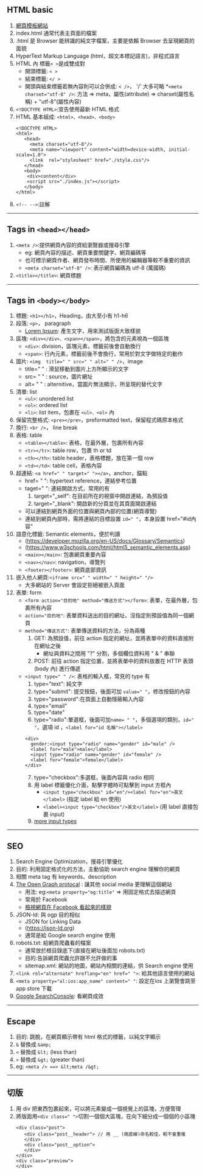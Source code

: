 ## HTML basic
1. [網頁模板網站](https://html5up.net)
2. index.html 通常代表主頁面的檔案
3. .html 是 Browser 能辨識的純文字檔案，主要是依賴 Browser 去呈現網頁的面貌
4. HyperText Markup Language (html，超文本標記語言)，非程式語言
5. HTML 內 標籤`< >`是成雙成對
   * 開頭標籤: `< >`
   * 結束標籤: `</ >`
   * 開頭與結束標籤若無內容則可以合併成: `< />`， '/' 大多可略
   *`<meta charset="utf-8" />`: 方法 => meta，屬性(attribute) => charset(屬性名稱) + "utf-8"(屬性內容)
6. `<!DOCTYPE HTML>`:宣告使用最新 HTML 格式
7. HTML 基本組成: `<html>、<head>、<body>`
   ```
   <!DOCTYPE HTML>
   <html>
      <head>
        <meta charset="utf-8"/>
        <meta name="viewport" content="width=device-width, initial-scale=1.0">
        <link  rel="stylesheet" href="./style.css"/>
      </head>
      <body>
       <div>content</div>
       <script src="./index.js"></script>
      </body>
   </html>
   ```
8. `<!-- -->`:註解
***
## Tags in `<head></head>`
1. `<meta />`:提供網頁內容的資給瀏覽器或搜尋引擎
   * eg: 網頁內容的描述、網頁重要關鍵字、網頁編碼等
   * 也可標示網頁作者、網頁發布時間、所使用的編輯器等較不重要的資訊
   * `<meta charset="utf-8" />`: 表示網頁編碼為 utf-8 (萬國碼)
2. `<title></title>`: 網頁標題

***
## Tags in `<body></body>`
1. 標題: `<h1></h1>`，Heading，由大至小有 h1-h6
2. 段落: `<p>`， paragraph
   * [Lorem Ipsum](https://www.lipsum.com): 產生文字，用來測試版面大致樣貌
3. 區塊: `<div></div>、<span></span>`，將包含的元素視為一個區塊
   * `<div>`: division，區塊元素，標籤前後會自動換行
   * `<span>`: 行內元素，標籤前後不會換行，常用於對文字做特定的動作
4. 圖片: `<img  title=" " src=" " alt=" " />`，image
   * title=" " : 滑鼠移動到圖片上方所顯示的文字
   * src= " " : source，圖片網址
   * alt= " " : alternitive，當圖片無法顯示，所呈現的替代文字
5. 清單: list
   * `<ul>`: unordered list
   * `<ol>`: ordered list
   * `<li>`: list item，包裹在 `<ul>、<ol>` 內
6. 保留完整格式: `<pre></pre>`，preformatted text，保留程式碼原本格式
7. 換行: `<br />`， line break
8. 表格: table
   * `<table></table>`: 表格，在最外層，包裹所有內容
   * `<tr></tr>`: table row，包裹 th or td
   * `<th></th>`: table header，表格標題，放在第一個 row
   * `<td></td>`: table cell，表格內容
9. 超連結: `<a href=" " target=" "></a>`，anchor，錨點
   * href= " ": hypertext reference，連結參考位置
   * taget=" ": 連結開啟方式，常用的有
     1. target="_self": 在目前所在的視窗中開啟連結，為預設值
     2. target="_blank": 開啟新的分頁並在其頁面開啟連結
   * 可以連結到網頁外面的位置與網頁內部的位置(網頁導覽)
   * 連結到網頁內部時，需將連結的目標設置 `id=" "`，本身設置 href="#id內容"
10. 語意化標籤: Semantic elements，便於判讀
    * (https://developer.mozilla.org/en-US/docs/Glossary/Semantics)
    * (https://www.w3schools.com/html/html5_semantic_elements.asp)
    * `<main></main>`: 包裹網頁重要內容
    * `<nav></nav>`: navigation，導覽列
    * `<footer></footer>`: 網頁底部資訊
11. 嵌入他人網頁:`<iframe src=" " width=" " height=" "/>`
    * 大多網站的 Server 會設定拒絕被嵌入頁面
12. 表單: form
    * `<form action="目的地" method="傳送方式"></form>`: 表單，在最外層，包裹所有內容
    * `action="目的地"`: 表單資料送出的目的網址，沒指定則預設值為同一個網頁
    * `method="傳送方式"`: 表單傳送資料的方法，分為兩種
      1. GET: 為預設值，前往 action 指定的網址，並將表單中的資料直接附在網址之後
         * 網址與資料之間用 "?" 分割，多個欄位資料用 " & " 串聯
      2. POST: 前往 action 指定位置，並將表單中的資料放置在 HTTP 表頭 (body 內) 進行傳遞
    * `<input type=" " />`: 表格的輸入框，常見的 type 有
      1. type="text": 純文字
      2. type="submit": 提交按鈕，後面可加 `value=" "`，修改按鈕的內容
      3. type="password":在頁面上自動隱蔽輸入內容
      4. type="email"
      5. type="date"
      6. type="radio":單選框，後面可加`name= " "`，多個選項的類別，`id=" "`，選項 id ，`<label for="id 名稱"></label>`
      ```
      <div>
        gender:<input type="radio" name="gender" id="male" />
        <label for="male">male</label>
        <input type="radio" name="gender" id="female" />
        <label for="female">female</label>
      </div>
      ```
      7. type="checkbox":多選框，後面內容與 radio 相同
      8. 用 label 標籤優化介面，點擊字體時可點擊到 input 方框內
         * `<input type="checkbox" id="en"/><label for="en">英文</label>`
           (指定 label 給 en 使用)
         * `<label><input type="checkbox"/>英文</label>` (用 label 直接包裹 input)
      9. [more input types](https://developer.mozilla.org/en-US/docs/Web/HTML/Elements/input)
***
## SEO
1. Search Engine Optimization，搜尋引擎優化
2. 目的: 利用固定格式化的方法，主動協助 search engine 理解你的網頁
3. 相關 meta tag 有 keywords、description
4. [The Open Graph protocal](ogp.me) : 讓其他 social media 更理解這個網站
   * 用法: eg:`<meta property="og:title"` => 用固定格式去描述網頁
   * 常用於 Facebook
   * [檢視網頁在 Facebook 看起來的樣貌](https://developers.facebook.com/tools/debug/)
5. JSON-ld: 與 ogp 目的相似
   * JSON for Linking Data
   * (https://json-ld.org)
   * 通常是給 Google search engine 使用
6. robots.txt: 給網頁爬蟲看的檔案
   * 通常放於根目錄底下(直接在網址後面加 robots.txt)
   * 目的:告訴網頁爬蟲允許跟不允許做的事
   * sitemap.xml: 網站的地圖，網站內相關的連結，供 Search engine 使用
7. `<link rel="alternate" hreflang="en" href=" ">`: 給其他語言使用的網站
8. `<meta property="al:ios:app_name" content=" "`: 設定在ios 上瀏覽會跳至 app store 下載
9. [Google SearchConsole](https://search.google.com/search-console/about): 看網頁成效
***
## Escape
1. 目的: 跳脫，在網頁顯示帶有 html 格式的標籤，以純文字顯示
2. `&` 替換成 `&amp;`
3. `<` 替換成 `&lt;` (less than)
4. `>` 替換成 `&gt;` (greater than)
5. eg: `<meta /> ==> &lt;meta /&gt;`
***
## 切版
1. 用 div 把東西包裹起來，可以將元素變成一個視覺上的區塊，方便管理
1. 將版面用`<div class=" ">`切割一個個大區塊，在向下細分成一個個的小區塊
   ```
   <div class="post">
      <div class="post__header"> // 用 __ (兩底線)命名較佳，較不會重複
      </div>
      <div class="post__option">
      </div>
   </div>
   <div class="preview">
   </div>
   ```

